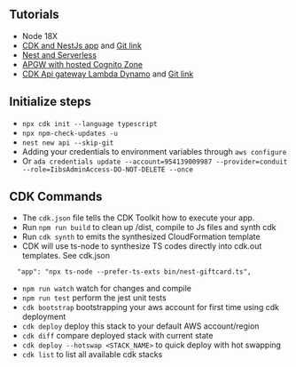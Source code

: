 ## Tutorials
* Node 18X
* [CDK and NestJs app](https://medium.com/nextfaze/deploying-serverless-api-with-nestjs-and-aws-cdk-3d41063543e0) and [Git link](https://github.com/NextFaze/awesome-serverless-api)
* [Nest and Serverless](https://blog.logrocket.com/nest-js-serverless-application-aws-dynamodb/)
* [APGW with hosted Cognito Zone](https://medium.com/@michael.leigh.stewart/securing-an-api-with-aws-cdk-api-gateway-and-cognito-cee9158a2ddb)
* [CDK Api gateway Lambda Dynamo](https://conermurphy.com/blog/build-rest-api-aws-cdk-api-gateway-lambda-dynamodb-api-key-authentication) and [Git link](https://github.com/conermurphy/cdk-tutorials/tree/main/rest-api-with-api-key-auth)

## Initialize steps
* `npx cdk init --language typescript`
* `npx npm-check-updates -u`
* `nest new api --skip-git`
* Adding your credentials to environment variables through `aws configure`
* Or `ada credentials update --account=954139009987 --provider=conduit --role=IibsAdminAccess-DO-NOT-DELETE --once`

## CDK Commands
* The `cdk.json` file tells the CDK Toolkit how to execute your app.
* Run `npm run build` to clean up /dist, compile to Js files and synth cdk
* Run `cdk synth` to emits the synthesized CloudFormation template
* CDK will use ts-node to synthesize TS codes directly into cdk.out templates. See cdk.json
```
  "app": "npx ts-node --prefer-ts-exts bin/nest-giftcard.ts",
```
* `npm run watch`   watch for changes and compile
* `npm run test`    perform the jest unit tests
* `cdk bootstrap`   bootstrapping your aws account for first time using cdk deployment
* `cdk deploy`      deploy this stack to your default AWS account/region
* `cdk diff`        compare deployed stack with current state
* `cdk deploy --hotswap <STACK_NAME>` to quick deploy with hot swapping
* `cdk list` to list all available cdk stacks

